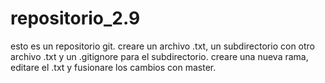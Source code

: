 # repositorio_2.9
esto es un repositorio git.
creare un archivo .txt, un subdirectorio con otro archivo .txt y un .gitignore para el subdirectorio.
creare una nueva rama, editare el .txt y fusionare los cambios con master.
